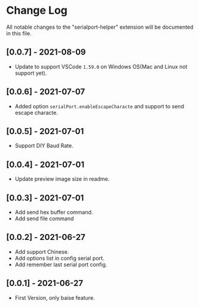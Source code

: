 # Change Log

All notable changes to the "serialport-helper" extension will be documented in this file.

## [0.0.7] - 2021-08-09
- Update to support VSCode `1.59.0` on Windows OS(Mac and Linux not support yet).

## [0.0.6] - 2021-07-07
- Added option `serialPort.enableEscapeCharacte` and support to send escape characte.

## [0.0.5] - 2021-07-01
- Support DIY Baud Rate.

## [0.0.4] - 2021-07-01
- Update preview image size in readme.

## [0.0.3] - 2021-07-01
- Add send hex buffer command.
- Add send file command

## [0.0.2] - 2021-06-27
- Add support Chinese.
- Add options list in config serial port.
- Add remember last serial port config.

## [0.0.1] - 2021-06-27
- First Version, only baise feature.